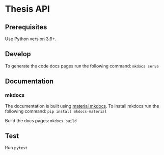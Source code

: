 # Thesis API

## Prerequisites

Use Python version 3.9+.

## Develop

To generate the code docs pages run the following command: `mkdocs serve`

## Documentation

### mkdocs

The documentation is built using [material mkdocs](https://squidfunk.github.io/mkdocs-material/). To install mkdocs run the following command: `pip install mkdocs-material`

Build the docs pages: `mkdocs build`

## Test

Run `pytest`
